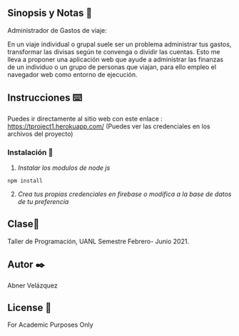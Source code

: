 
## Sinopsis y Notas 🚀

Administrador de Gastos de viaje:

En un viaje individual o grupal suele ser un problema administrar tus gastos, transformar las divisas según te convenga o dividir las cuentas. Esto me lleva a proponer una aplicación web que ayude a administrar las finanzas de un individuo o un grupo de personas que viajan, para ello empleo el navegador web como entorno de ejecución.

## Instrucciones ⌨️

Puedes ir directamente al sitio web con este enlace : https://tproject1.herokuapp.com/  (Puedes ver las credenciales en los archivos del proyecto) 

### Instalación 🔧

1. _Instalar los modulos de node js_

```
npm install
```

2. _Crea tus propias credenciales en firebase o modifica a la base de datos de tu preferencia_


## Clase📌

Taller de Programación, UANL
Semestre Febrero- Junio 2021.

## Autor ✒️

Abner Velázquez

## License 📄

For Academic Purposes Only

